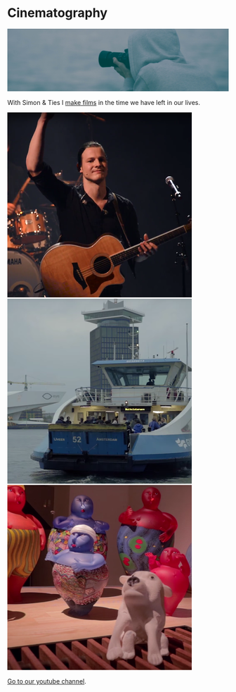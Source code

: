 ---
---

# Cinematography

<span class="image main"><img src="/images/cinematography/header.jpg" alt="Adriaan van Rossum's filming" /></span>

With Simon &amp; Ties I [make films](https://www.youtube.com/channel/UCux4JdtbtRJGX4Qcejo9ODA) in the time we have left in our lives.

<div class="box alt">
  <div class="row uniform">
    <div class="4u"><span class="image fit"><a href="https://www.youtube.com/watch?v=wbNvyiOzuo4"><img src="/images/cinematography/guido-spek.png" alt="" /></a></span></div>
    <div class="4u"><span class="image fit"><a href="https://www.youtube.com/watch?v=cLZUWkad4Pw"><img src="/images/cinematography/ijveer.png" alt="" /></a></span></div>
    <div class="4u"><span class="image fit"><a href="https://www.youtube.com/watch?v=q2FO-7FhzWE"><img src="/images/cinematography/braggiotti.png" alt="" /></a></span></div>
  </div>
</div>

[Go to our youtube channel](https://www.youtube.com/channel/UCux4JdtbtRJGX4Qcejo9ODA).
